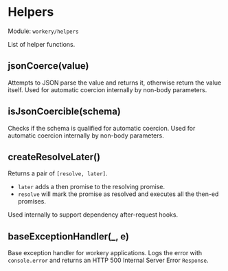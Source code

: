 # Helpers

Module: `workery/helpers`

List of helper functions.

## jsonCoerce(value)

Attempts to JSON parse the value and returns it, otherwise return the value itself. Used for automatic coercion internally by non-body parameters.

## isJsonCoercible(schema)

Checks if the schema is qualified for automatic coercion. Used for automatic coercion internally by non-body parameters.

## createResolveLater()

Returns a pair of `[resolve, later]`.

- `later` adds a then promise to the resolving promise.
- `resolve` will mark the promise as resolved and executes all the then-ed promises.

Used internally to support dependency after-request hooks.

## baseExceptionHandler(_, e)

Base exception handler for workery applications. Logs the error with `console.error` and returns an HTTP 500 Internal Server Error `Response`.
